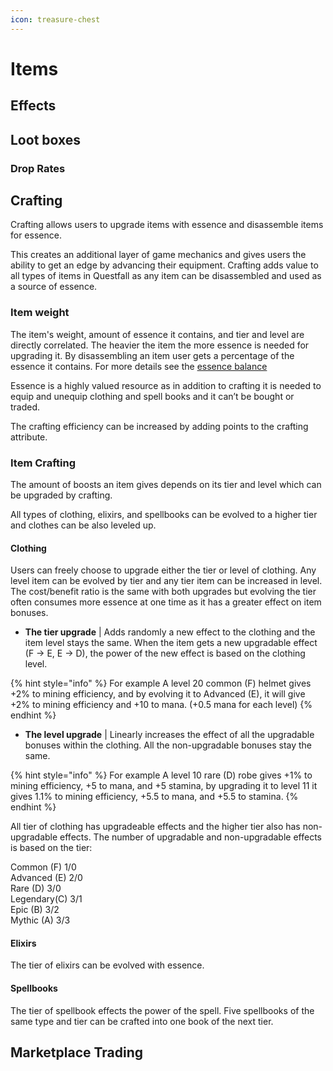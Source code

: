 ```yaml
---
icon: treasure-chest
---
```


# Items

## Effects


## Loot boxes

### Drop Rates

## Crafting

Crafting allows users to upgrade items with essence and disassemble items for essence.

This creates an additional layer of game mechanics and gives users the ability to get an edge by advancing their equipment. Crafting adds value to all types of items in Questfall as any item can be disassembled and used as a source of essence.

### Item weight

The item's weight, amount of essence it contains, and tier and level are directly correlated. The heavier the item the more essence is needed for upgrading it. By disassembling an item user gets a percentage of the essence it contains.
For more details see the [essence balance](character.md)

Essence is a highly valued resource as in addition to crafting it is needed to equip and unequip clothing and spell books and it can’t be bought or traded.

The crafting efficiency can be increased by adding points to the crafting attribute.

### Item Crafting

The amount of boosts an item gives depends on its tier and level which can be upgraded by crafting.

All types of clothing, elixirs, and spellbooks can be evolved to a higher tier and clothes can be also leveled up.

#### Clothing

Users can freely choose to upgrade either the tier or level of clothing. Any level item can be evolved by tier and any tier item can be increased in level. The cost/benefit ratio is the same with both upgrades but evolving the tier often consumes more essence at one time as it has a greater effect on item bonuses. 

* **The tier upgrade** | Adds randomly a new effect to the clothing and the item level stays the same. When the item gets a new upgradable effect (F -> E, E -> D), the power of the new effect is based on the clothing level.

{% hint style="info" %}
For example A level 20 common (F) helmet gives +2% to mining efficiency, and by evolving it to Advanced (E), it will give +2% to mining efficiency and +10 to mana. (+0.5 mana for each level)
{% endhint %}

* **The level upgrade** | Linearly increases the effect of all the upgradable bonuses within the clothing. All the non-upgradable bonuses stay the same. 

{% hint style="info" %}
For example A level 10 rare (D) robe gives +1% to mining efficiency, +5 to mana, and +5 stamina, by upgrading it to level 11 it gives 1.1% to mining efficiency, +5.5 to mana, and +5.5 to stamina. 
{% endhint %}

All tier of clothing has upgradeable effects and the higher tier also has non-upgradable effects. The number of upgradable and non-upgradable effects is based on the tier:

Common   (F) 1/0\
Advanced (E) 2/0\
Rare     (D) 3/0\
Legendary(C) 3/1\
Epic 	 (B) 3/2\
Mythic   (A) 3/3

#### Elixirs

The tier of elixirs can be evolved with essence.

#### Spellbooks

The tier of spellbook effects the power of the spell.
Five spellbooks of the same type and tier can be crafted into one book of the next tier. 



## Marketplace Trading